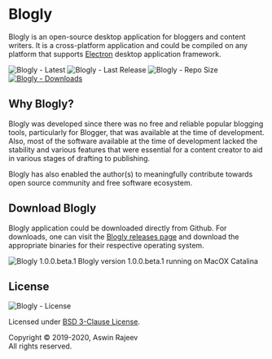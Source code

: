 # Blogly

Blogly is an open-source desktop application for bloggers and content writers. It is a cross-platform application and could be compiled on any platform that supports [Electron](https://electronjs.org) desktop application framework.

![Blogly - Latest](https://img.shields.io/github/package-json/v/aswinrajeev/blogly)
![Blogly - Last Release](https://img.shields.io/github/v/release/aswinrajeev/blogly?include_prereleases)
![Blogly - Repo Size](https://img.shields.io/github/repo-size/aswinrajeev/blogly)
[![Blogly - Downloads](https://img.shields.io/github/downloads/aswinrajeev/blogly/total)](https://github.com/aswinrajeev/blogly/releases)

## Why Blogly?

Blogly was developed since there was no free and reliable popular blogging tools, particularly for Blogger, that was available at the time of development. Also, most of the software available at the time of development lacked the stability and various features that were essential for a content creator to aid in various stages of drafting to publishing. 

Blogly has also enabled the author(s) to meaningfully contribute towards open source community and free software ecosystem.

## Download Blogly

Blogly application could be downloaded directly from Github. For downloads, one can visit the [Blogly releases page](https://github.com/aswinrajeev/blogly/releases) and download the appropriate binaries for their respective operating system.

![Blogly 1.0.0.beta.1](https://user-images.githubusercontent.com/1933915/83966266-c7fdfb00-a8d6-11ea-95cb-fa112f99e6e6.png)
Blogly version 1.0.0.beta.1 running on MacOX Catalina

## License

![Blogly - License](https://img.shields.io/pypi/l/blogly.svg?color=green&label=License&style=plastic)


Licensed under [BSD 3-Clause License](LICENSE).  

Copyright © 2019-2020, Aswin Rajeev  
All rights reserved.
